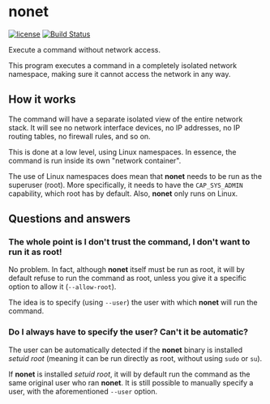 # nonet

[![license](https://img.shields.io/badge/license-GPLv3+-blue.svg)](LICENSE)
[![Build Status](https://travis-ci.org/israel-lugo/nonet.svg?branch=master)](https://travis-ci.org/israel-lugo/nonet)

Execute a command without network access.

This program executes a command in a completely isolated network namespace,
making sure it cannot access the network in any way.

## How it works

The command will have a separate isolated view of the entire network stack. It
will see no network interface devices, no IP addresses, no IP routing tables,
no firewall rules, and so on.

This is done at a low level, using Linux namespaces. In essence, the command is
run inside its own "network container".

The use of Linux namespaces does mean that **nonet** needs to be run as the
superuser (root). More specifically, it needs to have the `CAP_SYS_ADMIN`
capability, which root has by default. Also, **nonet** only runs on Linux.

## Questions and answers

### The whole point is I don't trust the command, I don't want to run it as root!

No problem. In fact, although **nonet** itself must be run as root, it will by
default refuse to run the command as root, unless you give it a specific option
to allow it (`--allow-root`).

The idea is to specify (using `--user`) the user with which **nonet** will run
the command.

### Do I always have to specify the user? Can't it be automatic?

The user can be automatically detected if the **nonet** binary is installed
_setuid root_ (meaning it can be run directly as root, without using `sudo` or
`su`).

If **nonet** is installed _setuid root_, it will by default run the command as
the same original user who ran **nonet**. It is still possible to manually
specify a user, with the aforementioned `--user` option.

